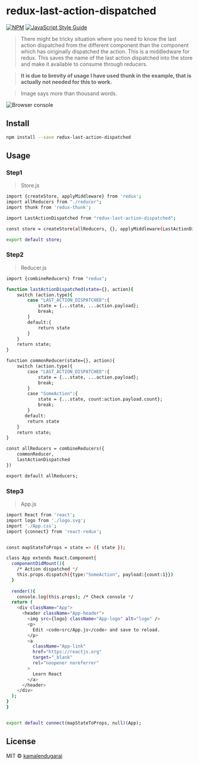 # redux-last-action-dispatched
[![NPM](https://img.shields.io/npm/v/redux-last-action-dispatched.svg)](https://www.npmjs.com/package/redux-last-action-dispatched) [![JavaScript Style Guide](https://img.shields.io/badge/code_style-standard-brightgreen.svg)](https://standardjs.com)

> There might be tricky situation where you need to know the last action dispatched from the different component than the component which has oiriginally dispatched the action. This is a middledware for redux. This saves the name of the last action dispatched into the store and make it available to consume through reducers. 

>**It is due to brevity of usage I have used thunk in the example, that is actually not needed for this to work.**

> Image says more than thousand words.

![Browser console](https://i.postimg.cc/Zqvy2R9L/Screenshot-from-2020-08-20-01-13-36.png)

## Install

```bash
npm install --save redux-last-action-dispatched
```
>

## Usage

### Step1
>Store.js
```bash
import {createStore, applyMiddleware} from 'redux';
import allReducers from "./reducer";
import thunk from 'redux-thunk';

import LastActionDispatched from "redux-last-action-dispatched";

const store = createStore(allReducers, {}, applyMiddleware(LastActionDispatched, thunk));

export default store;

```

### Step2
>Reducer.js
```bash
import {combineReducers} from "redux";

function lastActionDispatched(state={}, action){
    switch (action.type){
        case "LAST_ACTION_DISPATCHED":{
            state = {...state, ...action.payload};
            break;
        }
        default:{
            return state
        }
    }
    return state;
}

function commonReducer(state={}, action){
    switch (action.type){
        case "LAST_ACTION_DISPATCHED":{
            state = {...state, ...action.payload};
            break;
        }
        case "SomeAction":{
            state = {...state, count:action.payload.count};
            break;
        }
       default:
        return state
    }
    return state;
}

const allReducers = combineReducers({
    commonReducer,
    lastActionDispatched
})

export default allReducers;

```

### Step3
>App.js
```bash
import React from 'react';
import logo from './logo.svg';
import './App.css';
import {connect} from 'react-redux';


const mapStateToProps = state => ({ state });

class App extends React.Component{
  componentDidMount(){
    /* Action dispatched */
    this.props.dispatch({type:"SomeAction", payload:{count:1}}) 
  }
  
  render(){
    console.log(this.props); /* Check console */
  return (
    <div className="App">
      <header className="App-header">
        <img src={logo} className="App-logo" alt="logo" />
        <p>
          Edit <code>src/App.js</code> and save to reload.
        </p>
        <a
          className="App-link"
          href="https://reactjs.org"
          target="_blank"
          rel="noopener noreferrer"
        >
          Learn React
        </a>
      </header>
    </div>
  );
}
}


export default connect(mapStateToProps, null)(App);

```

## License

MIT © [kamalendugarai](https://github.com/kamalendugarai)
